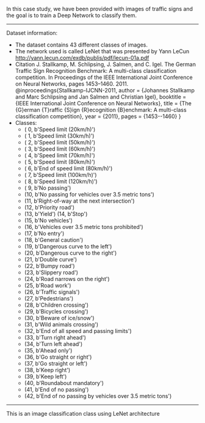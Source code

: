 In this case study, we have been provided with images of traffic signs and the goal is to train a Deep Network to classify them.

---

Dataset information:
  - The dataset contains 43 different classes of images.
  - The network used is called LeNet that was presented by Yann LeCun http://yann.lecun.com/exdb/publis/pdf/lecun-01a.pdf
  - Citation J. Stallkamp, M. Schlipsing, J. Salmen, and C. Igel. The German Traffic Sign Recognition Benchmark: A multi-class classification competition. In Proceedings of the IEEE International Joint Conference on Neural Networks, pages 1453–1460. 2011. @inproceedings{Stallkamp-IJCNN-2011, author = {Johannes Stallkamp and Marc Schlipsing and Jan Salmen and Christian Igel}, booktitle = {IEEE International Joint Conference on Neural Networks}, title = {The {G}erman {T}raffic {S}ign {R}ecognition {B}enchmark: A multi-class classification competition}, year = {2011}, pages = {1453--1460} }
  - Classes:
    - ( 0, b'Speed limit (20km/h)') 
    - ( 1, b'Speed limit (30km/h)')
    - ( 2, b'Speed limit (50km/h)') 
    - ( 3, b'Speed limit (60km/h)')
    - ( 4, b'Speed limit (70km/h)') 
    - ( 5, b'Speed limit (80km/h)')
    - ( 6, b'End of speed limit (80km/h)') 
    - ( 7, b'Speed limit (100km/h)')
    - ( 8, b'Speed limit (120km/h)') 
    - ( 9, b'No passing')
    - (10, b'No passing for vehicles over 3.5 metric tons')
    - (11, b'Right-of-way at the next intersection') 
    - (12, b'Priority road')
    - (13, b'Yield') (14, b'Stop') 
    - (15, b'No vehicles')
    - (16, b'Vehicles over 3.5 metric tons prohibited') 
    - (17, b'No entry')
    - (18, b'General caution') 
    - (19, b'Dangerous curve to the left')
    - (20, b'Dangerous curve to the right') 
    - (21, b'Double curve')
    - (22, b'Bumpy road') 
    - (23, b'Slippery road')
    - (24, b'Road narrows on the right') 
    - (25, b'Road work')
    - (26, b'Traffic signals') 
    - (27, b'Pedestrians') 
    - (28, b'Children crossing')
    - (29, b'Bicycles crossing') 
    - (30, b'Beware of ice/snow')
    - (31, b'Wild animals crossing')
    - (32, b'End of all speed and passing limits') 
    - (33, b'Turn right ahead')
    - (34, b'Turn left ahead') 
    - (35, b'Ahead only') 
    - (36, b'Go straight or right')
    - (37, b'Go straight or left') 
    - (38, b'Keep right') 
    - (39, b'Keep left')
    - (40, b'Roundabout mandatory') 
    - (41, b'End of no passing')
    - (42, b'End of no passing by vehicles over 3.5 metric tons')

---


This is an image classification class using LeNet architecture
